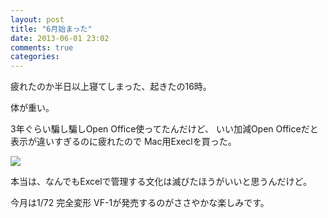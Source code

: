 ```yaml
---
layout: post
title: "6月始まった"
date: 2013-06-01 23:02
comments: true
categories:
---
```


疲れたのか半日以上寝てしまった、起きたの16時。

体が重い。

3年ぐらい騙し騙しOpen Office使ってたんだけど、
いい加減Open Officeだと表示が違いすぎるのに疲れたので
Mac用Execlを買った。

![](/images/uploads/excel.jpg")

本当は、なんでもExcelで管理する文化は滅びたほうがいいと思うんだけど。

今月は1/72 完全変形 VF-1が発売するのがささやかな楽しみです。
